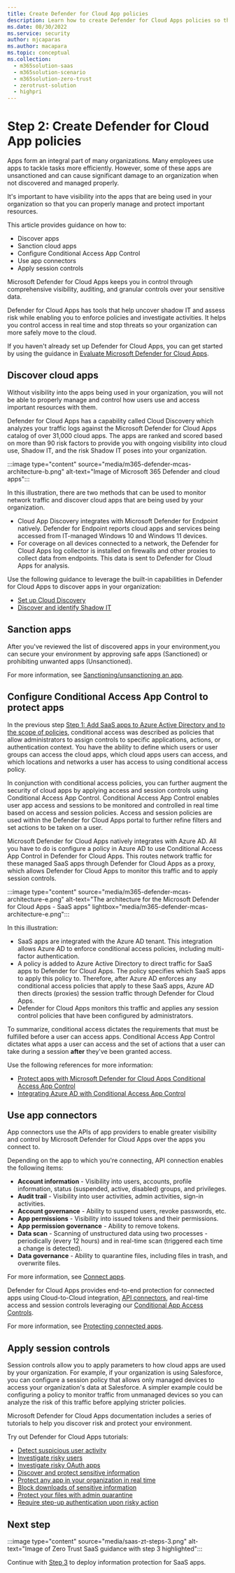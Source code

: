 ```yaml
---
title: Create Defender for Cloud App policies
description: Learn how to create Defender for Cloud Apps policies so that you can properly manage and protect important resources
ms.date: 08/30/2022
ms.service: security
author: mjcaparas
ms.author: macapara
ms.topic: conceptual
ms.collection:
  -	m365solution-saas
  -	m365solution-scenario
  -	m365solution-zero-trust
  -	zerotrust-solution
  - highpri
---
```


# Step 2: Create Defender for Cloud App policies

Apps form an integral part of many organizations. Many employees use apps to tackle tasks more efficiently. However, some of these apps are unsanctioned and can cause significant damage to an organization when not discovered and managed properly. 

It's important to have visibility into the apps that are being used in your organization so that you can properly manage and protect important resources.

This article provides guidance on how to:

- Discover apps
- Sanction cloud apps
- Configure Conditional Access App Control
- Use app connectors
- Apply session controls


Microsoft Defender for Cloud Apps keeps you in control through comprehensive visibility, auditing, and granular controls over your sensitive data.

Defender for Cloud Apps has tools that help uncover shadow IT and assess risk while enabling you to enforce policies and investigate activities. It helps you control access in real time and stop threats so your organization can more safely move to the cloud.

If you haven't already set up Defender for Cloud Apps, you can get started by using the guidance in [Evaluate Microsoft Defender for Cloud Apps](/microsoft-365/security/defender/eval-defender-mcas-overview).



## Discover cloud apps
Without visibility into the apps being used in your organization, you will not be able to properly manage and control how users use and access important resources with them.  


Defender for Cloud Apps has a capability called Cloud Discovery which analyzes your traffic logs against the Microsoft Defender for Cloud Apps catalog of over 31,000 cloud apps. The apps are ranked and scored based on more than 90 risk factors to provide you with ongoing visibility into cloud use, Shadow IT, and the risk Shadow IT poses into your organization. 


:::image type="content" source="media/m365-defender-mcas-architecture-b.png" alt-text="Image of Microsoft 365 Defender and cloud apps":::

In this illustration, there are two methods that can be used to monitor network traffic and discover cloud apps that are being used by your organization.
- Cloud App Discovery integrates with Microsoft Defender for Endpoint natively. Defender for Endpoint reports cloud apps and services being accessed from IT-managed Windows 10 and Windows 11 devices. 
- For coverage on all devices connected to a network, the Defender for Cloud Apps log collector is installed on firewalls and other proxies to collect data from endpoints. This data is sent to Defender for Cloud Apps for analysis.



Use the following guidance to leverage the built-in capabilities in Defender for Cloud Apps to discover apps in your organization:

- [Set up Cloud Discovery](/defender-cloud-apps/set-up-cloud-discovery)
- [Discover and identify Shadow IT](/defender-cloud-apps/tutorial-shadow-it#phase-1-discover-and-identify-shadow-it)


## Sanction apps

After you've reviewed the list of discovered apps in your environment,you can secure your environment by
approving safe apps (Sanctioned) or prohibiting unwanted apps (Unsanctioned).


For more information, see [Sanctioning/unsanctioning an app](/defender-cloud-apps/governance-discovery#BKMK_SanctionApp).


## Configure Conditional Access App Control to protect apps

In the previous step [Step 1: Add SaaS apps to Azure Active Directory and to the scope of policies](add-saas-apps.md), conditional access was described as policies that allow administrators to assign controls to specific applications, actions, or authentication context. You have the ability to define which users or user groups can access the cloud apps, which cloud apps users can access, and which locations and networks a user has access to using conditional access policy.

In conjunction with conditional access policies, you can further augment the security of cloud apps by applying access and session controls using Conditional Access App Control. Conditional Access App Control enables user app access and sessions to be monitored and controlled in real time based on access and session policies. Access and session policies are used within the Defender for Cloud Apps portal to further refine filters and set actions to be taken on a user.

Microsoft Defender for Cloud Apps natively integrates with Azure AD. All you have to do is configure a policy in Azure AD to use Conditional Access App Control in Defender for Cloud Apps. This routes network traffic for these managed SaaS apps through Defender for Cloud Apps as a proxy, which allows Defender for Cloud Apps to monitor this traffic and to apply session controls. 

:::image type="content" source="media/m365-defender-mcas-architecture-e.png" alt-text="The architecture for the Microsoft Defender for Cloud Apps - SaaS apps" lightbox="media/m365-defender-mcas-architecture-e.png":::

In this illustration:
- SaaS apps are integrated with the Azure AD tenant. This integration allows Azure AD to enforce conditional access policies, including multi-factor authentication.
- A policy is added to Azure Active Directory to direct traffic for SaaS apps to Defender for Cloud Apps. The policy specifies which SaaS apps to apply this policy to. Therefore, after Azure AD enforces any conditional access policies that apply to these SaaS apps, Azure AD then directs (proxies) the session traffic through Defender for Cloud Apps.
- Defender for Cloud Apps monitors this traffic and applies any session control policies that have been configured by administrators. 


To summarize, conditional access dictates the requirements that must be fulfilled before a user can access apps. Conditional Access App Control dictates what apps a user can access and the set of actions that a user can take during a session **after** they've been granted access. 

Use the following references for more information:
-  [Protect apps with Microsoft Defender for Cloud Apps Conditional Access App Control](/defender-cloud-apps/proxy-intro-aad)
- [Integrating Azure AD with Conditional Access App Control](/microsoft-365/security/defender/eval-defender-mcas-architecture#integrating-with-azure-ad-with-conditional-access-app-control)


## Use app connectors

App connectors use the APIs of app providers to enable greater visibility and control by Microsoft Defender for Cloud Apps over the apps you connect to.

Depending on the app to which you're connecting, API connection enables the following items:

- **Account information** - Visibility into users, accounts, profile information, status (suspended, active, disabled) groups, and privileges.
- **Audit trail** - Visibility into user activities, admin activities, sign-in activities.
- **Account governance** - Ability to suspend users, revoke passwords, etc.
- **App permissions** - Visibility into issued tokens and their permissions.
- **App permission governance** - Ability to remove tokens.
- **Data scan** - Scanning of unstructured data using two processes -periodically (every 12 hours) and in real-time scan (triggered each time a change is detected).
- **Data governance** - Ability to quarantine files, including files in trash, and overwrite files.

For more information, see [Connect apps](/defender-cloud-apps/enable-instant-visibility-protection-and-governance-actions-for-your-apps).

Defender for Cloud Apps provides end-to-end protection for connected apps using Cloud-to-Cloud integration, [API connectors](/defender-cloud-apps/enable-instant-visibility-protection-and-governance-actions-for-your-apps), and real-time access and session controls leveraging our [Conditional App Access Controls](/defender-cloud-apps/proxy-intro-aad).

For more information, see [Protecting connected apps](/defender-cloud-apps/protect-connected-apps).

## Apply session controls

Session controls allow you to apply parameters to how cloud apps are used by your organization. For example, if your organization is using Salesforce, you can configure a session policy that allows only managed devices to access your organization's data at Salesforce. A simpler example could be configuring a policy to monitor traffic from unmanaged devices so you can analyze the risk of this traffic before applying stricter policies.

Microsoft Defender for Cloud Apps documentation includes a series of tutorials to help you discover risk and protect your environment.


Try out Defender for Cloud Apps tutorials:

- [Detect suspicious user activity](/cloud-app-security/tutorial-suspicious-activity)
- [Investigate risky users](/cloud-app-security/tutorial-ueba)
- [Investigate risky OAuth apps](/cloud-app-security/investigate-risky-oauth)
- [Discover and protect sensitive information](/cloud-app-security/tutorial-dlp)
- [Protect any app in your organization in real time](/cloud-app-security/tutorial-proxy)
- [Block downloads of sensitive information](/cloud-app-security/use-case-proxy-block-session-aad)
- [Protect your files with admin quarantine](/cloud-app-security/use-case-admin-quarantine)
- [Require step-up authentication upon risky action](/cloud-app-security/tutorial-step-up-authentication)


## Next step

:::image type="content" source="media/saas-zt-steps-3.png" alt-text="Image of Zero Trust SaaS guidance with step 3 highlighted":::

Continue with [Step 3](deploy-information-protection-saas.md) to deploy information protection for SaaS apps.
